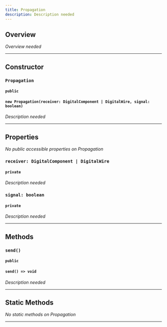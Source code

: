 ```yaml
---
title: Propagation
description: Description needed
---
```



## Overview
*Overview needed*

---


## Constructor

### `Propagation`
#### `public`
#### `new Propagation(receiver: DigitalComponent | DigitalWire, signal: boolean)`
*Description needed*

---


## Properties

*No public accessible properties on Propagation*

### `receiver: DigitalComponent | DigitalWire`
#### `private`
*Description needed*

### `signal: boolean`
#### `private`
*Description needed*

---


## Methods

### `send()`
#### `public`
#### `send() => void`
*Description needed*

---


## Static Methods

*No static methods on Propagation*

---
